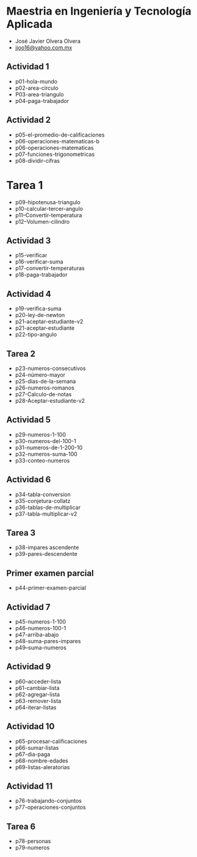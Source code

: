 # Maestria en Ingeniería y Tecnología Aplicada  

- José Javier Olvera Olvera
- jjoo16@yahoo.com.mx

## Actividad 1 

- p01-hola-mundo
- p02-area-circulo 
- P03-area-triangulo
- p04-paga-trabajador

## Actividad 2 
- p05-el-promedio-de-calificaciones
- p06-operaciones-matematicas-b
- p06-operaciones-matematicas
- p07-funciones-trigonometricas
- p08-dividir-cifras

# Tarea 1
- p09-hipotenusa-triangulo
- p10-calcular-tercer-angulo
- p11–Convertir-temperatura
- p12–Volumen-cilindro


## Actividad 3
- p15-verificar
- p16-verificar-suma
- p17-convertir-temperaturas
- p18-paga-trabajador

## Actividad 4
- p19-verifica-suma
- p20-ley-de-newton
- p21-aceptar-estudiante-v2
- p21-aceptar-estudiante
- p22-tipo-angulo

## Tarea 2
- p23-numeros-consecutivos
- p24-número-mayor
- p25-dias-de-la-semana
- p26-numeros-romanos
- p27-Calculo-de-notas
- p28-Aceptar-estudiante-v2


## Actividad 5
- p29-numeros-1-100
- p30-numeros-del-100-1
- p31-numeros-de-1-200-10
- p32-numeros-suma-100
- p33-conteo-numeros

## Actividad 6
- p34-tabla-conversion
- p35-conjetura-collatz
- p36-tablas-de-multiplicar
- p37-tabla-multiplicar-v2

## Tarea 3
- p38-impares ascendente
- p39-pares-descendente

## Primer examen parcial
- p44-primer-examen-parcial

## Actividad 7
- p45-numeros-1-100
- p46-numeros-100-1
- p47-arriba-abajo
- p48-suma-pares-impares
- p49–suma-numeros

## Actividad 9
- p60–acceder-lista
- p61-cambiar-lista
- p62-agregar-lista
- p63-remover-lista
- p64-iterar-listas

## Actividad 10
- p65-procesar-calificaciones
- p66-sumar-listas
- p67-dia-paga
- p68-nombre-edades
- p69-listas-aleratorias

## Actividad 11
- p76-trabajando-conjuntos
- p77-operaciones-conjuntos

## Tarea 6
- p78-personas
- p79-numeros
